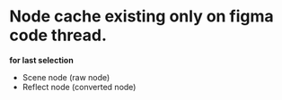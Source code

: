 # Node cache existing only on figma code thread.

**for last selection**

- Scene node (raw node)
- Reflect node (converted node)
